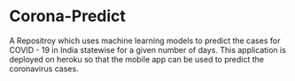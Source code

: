 # Corona-Predict
A Repositroy which uses machine learning models to predict the cases for COVID - 19 in India statewise for a given number of days.
This application is deployed on heroku so that the mobile app can be used to predict the coronavirus cases.
